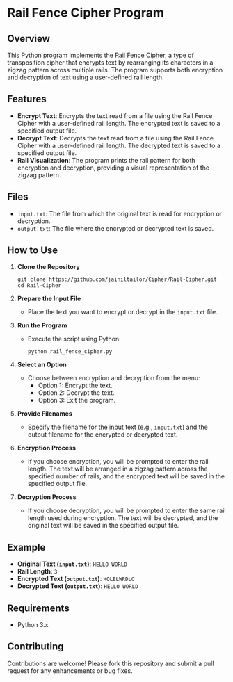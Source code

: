 # Rail Fence Cipher Program

## Overview

This Python program implements the Rail Fence Cipher, a type of transposition cipher that encrypts text by rearranging its characters in a zigzag pattern across multiple rails. The program supports both encryption and decryption of text using a user-defined rail length.

## Features

- **Encrypt Text**: Encrypts the text read from a file using the Rail Fence Cipher with a user-defined rail length. The encrypted text is saved to a specified output file.
- **Decrypt Text**: Decrypts the text read from a file using the Rail Fence Cipher with a user-defined rail length. The decrypted text is saved to a specified output file.
- **Rail Visualization**: The program prints the rail pattern for both encryption and decryption, providing a visual representation of the zigzag pattern.

## Files

- `input.txt`: The file from which the original text is read for encryption or decryption.
- `output.txt`: The file where the encrypted or decrypted text is saved.

## How to Use

1. **Clone the Repository**
   ```
   git clone https://github.com/jainiltailor/Cipher/Rail-Cipher.git
   cd Rail-Cipher
   ```

2. **Prepare the Input File**
   - Place the text you want to encrypt or decrypt in the `input.txt` file.

3. **Run the Program**
   - Execute the script using Python:
     ```
     python rail_fence_cipher.py
     ```

4. **Select an Option**
   - Choose between encryption and decryption from the menu:
     - Option 1: Encrypt the text.
     - Option 2: Decrypt the text.
     - Option 3: Exit the program.

5. **Provide Filenames**
   - Specify the filename for the input text (e.g., `input.txt`) and the output filename for the encrypted or decrypted text.

6. **Encryption Process**
   - If you choose encryption, you will be prompted to enter the rail length. The text will be arranged in a zigzag pattern across the specified number of rails, and the encrypted text will be saved in the specified output file.

7. **Decryption Process**
   - If you choose decryption, you will be prompted to enter the same rail length used during encryption. The text will be decrypted, and the original text will be saved in the specified output file.

## Example

- **Original Text (`input.txt`)**: `HELLO WORLD`
- **Rail Length**: `3`
- **Encrypted Text (`output.txt`)**: `HOLELWRDLO`
- **Decrypted Text (`output.txt`)**: `HELLO WORLD`

## Requirements

- Python 3.x

## Contributing

Contributions are welcome! Please fork this repository and submit a pull request for any enhancements or bug fixes.
